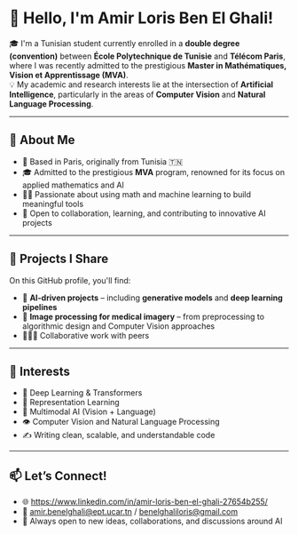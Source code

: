 # 👋 Hello, I'm Amir Loris Ben El Ghali!

🎓 I'm a Tunisian student currently enrolled in a **double degree (convention)** between **École Polytechnique de Tunisie** and **Télécom Paris**, where I was recently admitted to the prestigious **Master in Mathématiques, Vision et Apprentissage (MVA)**.   
💡 My academic and research interests lie at the intersection of **Artificial Intelligence**, particularly in the areas of **Computer Vision** and **Natural Language Processing**.

---

## 🧠 About Me

- 📍 Based in Paris, originally from Tunisia 🇹🇳  
- 🎓 Admitted to the prestigious **MVA** program, renowned for its focus on applied mathematics and AI  
- 👨‍🔬 Passionate about using math and machine learning to build meaningful tools  
- 🤝 Open to collaboration, learning, and contributing to innovative AI projects

---

## 🧪 Projects I Share

On this GitHub profile, you'll find:
- 🤖 **AI-driven projects** – including **generative models** and **deep learning pipelines**
- 🏥 **Image processing for medical imagery** – from preprocessing to algorithmic design and Computer Vision approaches
- 🧑‍🤝‍🧑 Collaborative work with peers

---

## 🚀 Interests

- 🧬 Deep Learning & Transformers  
- 🧠 Representation Learning  
- 🧾 Multimodal AI (Vision + Language)  
- 👁️ Computer Vision and Natural Language Processing 
- ✍️ Writing clean, scalable, and understandable code  

---

## 📫 Let’s Connect!

- 🌐 https://www.linkedin.com/in/amir-loris-ben-el-ghali-27654b255/ 
- 📧 amir.benelghali@ept.ucar.tn / benelghaliloris@gmail.com  
- 🔭 Always open to new ideas, collaborations, and discussions around AI


